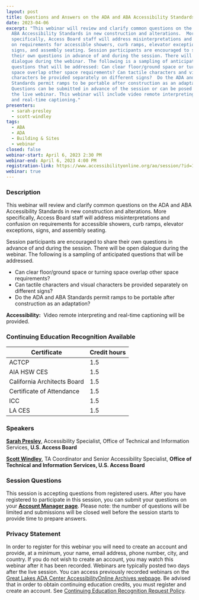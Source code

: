 ```yaml
---
layout: post
title: Questions and Answers on the ADA and ABA Accessibility Standards
date: 2023-04-06
excerpt: "This webinar will review and clarify common questions on the ADA and
  ABA Accessibility Standards in new construction and alterations.  More
  specifically, Access Board staff will address misinterpretations and confusion
  on requirements for accessible showers, curb ramps, elevator exceptions,
  signs, and assembly seating. Session participants are encouraged to share
  their own questions in advance of and during the session. There will be open
  dialogue during the webinar. The following is a sampling of anticipated
  questions that will be addressed: Can clear floor/ground space or turning
  space overlap other space requirements? Can tactile characters and visual
  characters be provided separately on different signs?  Do the ADA and ABA
  Standards permit ramps to be portable after construction as an adaptation?
  Questions can be submitted in advance of the session or can be posed during
  the live webinar. This webinar will include video remote interpreting (VRI)
  and real-time captioning."
presenters:
  - sarah-presley
  - scott-windley
tags:
  - ABA
  - ADA
  - Building & Sites
  - webinar
closed: false
webinar-start: April 6, 2023 2:30 PM
webinar-end: April 6, 2023 4:00 PM
registration-link: https://www.accessibilityonline.org/ao/session/?id=111053
webinar: true
---
```

### Description

This webinar will review and clarify common questions on the ADA and ABA Accessibility Standards in new construction and alterations. More specifically, Access Board staff will address misinterpretations and confusion on requirements for accessible showers, curb ramps, elevator exceptions, signs, and assembly seating.  

Session participants are encouraged to share their own questions in advance of and during the session. There will be open dialogue during the webinar. The following is a sampling of anticipated questions that will be addressed.

* Can clear floor/ground space or turning space overlap other space requirements?
* Can tactile characters and visual characters be provided separately on different signs?
* Do the ADA and ABA Standards permit ramps to be portable after construction as an adaptation?

**Accessibility:**  Video remote interpreting and real-time captioning will be provided.

### Continuing Education Recognition Available

| **Certificate**           | **Credit hours** |
| ------------------------- | ---------------- |
| ACTCP                     | 1.5              |
| AIA HSW CES               | 1.5              |
| California Architects Board | 1.5              |
| Certificate of Attendance | 1.5              |
| ICC                       | 1.5              |
| LA CES                    | 1.5              |

### Speakers

**[Sarah Presley](https://www.accessibilityonline.org/speakers/speaker.aspx?id=10778&ret=Accessible%20Signage)**, Accessibility Specialist, Office of Technical and Information Services, **U.S. Access Board**

**[Scott Windley](https://www.accessibilityonline.org/speakers/speaker.aspx?id=10164&ret=Common%20Sources%20of%20Confusion)**, TA Coordinator and Senior Accessibility Specialist, **Office of Technical and Information Services, U.S. Access Board**

### Session Questions

This session is accepting questions from registered users. After you have registered to participate in this session, you can submit your questions on your **[Account Manager page](https://www.accessibilityonline.org/ao/accountManager/110952)**. Please note: the number of questions will be limited and submissions will be closed well before the session starts to provide time to prepare answers.

### Privacy Statement

In order to register for this webinar you will need to create an account and provide, at a minimum, your name, email address, phone number, city, and country. If you do not wish to create an account, you may watch this webinar after it has been recorded. Webinars are typically posted two days after the live session. You can access previously recorded webinars on the [Great Lakes ADA Center AccessibilityOnline Archives webpage](https://www.accessibilityonline.org/ao/archives/). Be advised that in order to obtain continuing education credits, you must register and create an account. See [Continuing Education Recognition Request Policy](https://www.accessibilityonline.org/continuing-education/CEUDetails.aspx).
